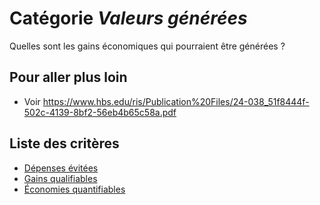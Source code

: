 # Catégorie *Valeurs générées*

Quelles sont les gains économiques qui pourraient être générées ?

## Pour aller plus loin 

- Voir https://www.hbs.edu/ris/Publication%20Files/24-038_51f8444f-502c-4139-8bf2-56eb4b65c58a.pdf

## Liste des critères 

- [Dépenses évitées](./avoided-costs.md)
- [Gains qualifiables](./gains.md)
- [Économies quantifiables](./savings.md)